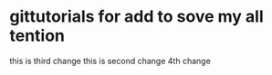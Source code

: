 # gittutorials for add to sove my all tention


this is third change
this is second change
4th change
